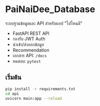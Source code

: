 # PaiNaiDee_Database

ระบบฐานข้อมูลและ API สำหรับแอป "ไปไหนดี"
- FastAPI REST API
- รองรับ JWT Auth
- นำเข้า/ส่งออกข้อมูล
- Recommendation
- เอกสาร API: `/docs`
- ทดสอบ: `pytest`

## เริ่มต้น
```bash
pip install -r requirements.txt
cd api
uvicorn main:app --reload
```